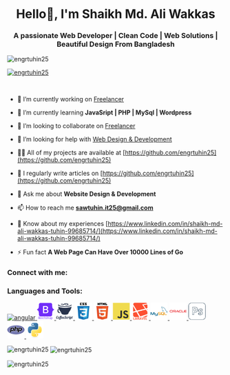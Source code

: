 <h1 align="center">Hello👋, I'm Shaikh Md. Ali Wakkas</h1>
<h3 align="center">A passionate Web Developer | Clean Code | Web Solutions | Beautiful Design From Bangladesh</h3>

<p align="left"> <img src="https://komarev.com/ghpvc/?username=engrtuhin25&label=Profile%20views&color=0e75b6&style=flat" alt="engrtuhin25" /> </p>

<p align="left"> <a href="https://github.com/ryo-ma/github-profile-trophy"><img src="https://github-profile-trophy.vercel.app/?username=engrtuhin25" alt="engrtuhin25" /></a> </p>

<p align="left"> <a href="https://twitter.com/" target="blank"><img src="https://img.shields.io/twitter/follow/?logo=twitter&style=for-the-badge" alt="" /></a> </p>

- 🔭 I’m currently working on [Freelancer](https://github.com/engrtuhin25)

- 🌱 I’m currently learning **JavaSript | PHP | MySql | Wordpress**

- 👯 I’m looking to collaborate on [Freelancer](https://github.com/engrtuhin25)

- 🤝 I’m looking for help with [Web Design & Development](https://www.linkedin.com/in/shaikh-md-ali-wakkas-tuhin-99685714/)

- 👨‍💻 All of my projects are available at [https://github.com/engrtuhin25](https://github.com/engrtuhin25)

- 📝 I regularly write articles on [https://github.com/engrtuhin25](https://github.com/engrtuhin25)

- 💬 Ask me about **Website Design & Development**

- 📫 How to reach me **sawtuhin.it25@gmail.com**

- 📄 Know about my experiences [https://www.linkedin.com/in/shaikh-md-ali-wakkas-tuhin-99685714/](https://www.linkedin.com/in/shaikh-md-ali-wakkas-tuhin-99685714/)

- ⚡ Fun fact **A Web Page Can Have Over 10000 Lines of Go**

<h3 align="left">Connect with me:</h3>
<p align="left">
</p>

<h3 align="left">Languages and Tools:</h3>
<p align="left"> <a href="https://angular.io" target="_blank" rel="noreferrer"> <img src="https://angular.io/assets/images/logos/angular/angular.svg" alt="angular" width="40" height="40"/> </a> <a href="https://getbootstrap.com" target="_blank" rel="noreferrer"> <img src="https://raw.githubusercontent.com/devicons/devicon/master/icons/bootstrap/bootstrap-plain-wordmark.svg" alt="bootstrap" width="40" height="40"/> </a> <a href="https://offeescript.org" target="_blank" rel="noreferrer"> <img src="https://raw.githubusercontent.com/devicons/devicon/master/icons/coffeescript/coffeescript-original-wordmark.svg" alt="coffeescript" width="40" height="40"/> </a> <a href="https://www.w3schools.com/css/" target="_blank" rel="noreferrer"> <img src="https://raw.githubusercontent.com/devicons/devicon/master/icons/css3/css3-original-wordmark.svg" alt="css3" width="40" height="40"/> </a> <a href="https://www.w3.org/html/" target="_blank" rel="noreferrer"> <img src="https://raw.githubusercontent.com/devicons/devicon/master/icons/html5/html5-original-wordmark.svg" alt="html5" width="40" height="40"/> </a> <a href="https://developer.mozilla.org/en-US/docs/Web/JavaScript" target="_blank" rel="noreferrer"> <img src="https://raw.githubusercontent.com/devicons/devicon/master/icons/javascript/javascript-original.svg" alt="javascript" width="40" height="40"/> </a> <a href="https://laravel.com/" target="_blank" rel="noreferrer"> <img src="https://raw.githubusercontent.com/devicons/devicon/master/icons/laravel/laravel-plain-wordmark.svg" alt="laravel" width="40" height="40"/> </a> <a href="https://www.mysql.com/" target="_blank" rel="noreferrer"> <img src="https://raw.githubusercontent.com/devicons/devicon/master/icons/mysql/mysql-original-wordmark.svg" alt="mysql" width="40" height="40"/> </a> <a href="https://www.oracle.com/" target="_blank" rel="noreferrer"> <img src="https://raw.githubusercontent.com/devicons/devicon/master/icons/oracle/oracle-original.svg" alt="oracle" width="40" height="40"/> </a> <a href="https://www.photoshop.com/en" target="_blank" rel="noreferrer"> <img src="https://raw.githubusercontent.com/devicons/devicon/master/icons/photoshop/photoshop-line.svg" alt="photoshop" width="40" height="40"/> </a> <a href="https://www.php.net" target="_blank" rel="noreferrer"> <img src="https://raw.githubusercontent.com/devicons/devicon/master/icons/php/php-original.svg" alt="php" width="40" height="40"/> </a> <a href="https://www.python.org" target="_blank" rel="noreferrer"> <img src="https://raw.githubusercontent.com/devicons/devicon/master/icons/python/python-original.svg" alt="python" width="40" height="40"/> </a> </p>

<p><img align="left" src="https://github-readme-stats.vercel.app/api/top-langs?username=engrtuhin25&show_icons=true&locale=en&layout=compact" alt="engrtuhin25" /></p>

<p>&nbsp;<img align="center" src="https://github-readme-stats.vercel.app/api?username=engrtuhin25&show_icons=true&locale=en" alt="engrtuhin25" /></p>

<p><img align="center" src="https://github-readme-streak-stats.herokuapp.com/?user=engrtuhin25&" alt="engrtuhin25" /></p>
